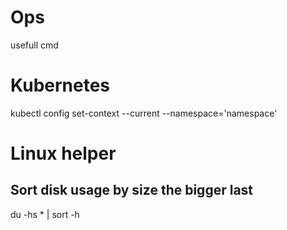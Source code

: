 # Ops
usefull cmd


# Kubernetes
kubectl config set-context --current --namespace='namespace'


# Linux helper

## Sort disk usage by size the bigger last
du -hs * | sort -h
